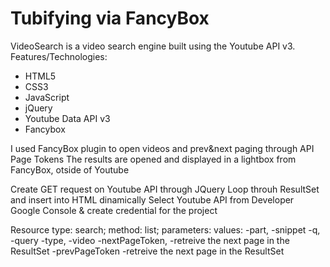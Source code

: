 # Tubifying via FancyBox
VideoSearch is a video search engine built using the Youtube API v3.
Features/Technologies:
- HTML5
- CSS3
- JavaScript
- jQuery
- Youtube Data API v3
- Fancybox

I used FancyBox plugin to open videos and prev&next paging through API Page Tokens
The results are opened and displayed in a lightbox from FancyBox, otside of Youtube

Create GET request on Youtube API through JQuery
Loop throuh ResultSet and insert into HTML dinamically
Select Youtube API from Developer Google Console & create credential for the project

Resource type: search; 
method: list; 
parameters:                values:
  -part,                    -snippet
  -q,                       -query
  -type,                    -video
  -nextPageToken,           -retreive the next page in the ResultSet
  -prevPageToken            -retreive the next page in the ResultSet             
